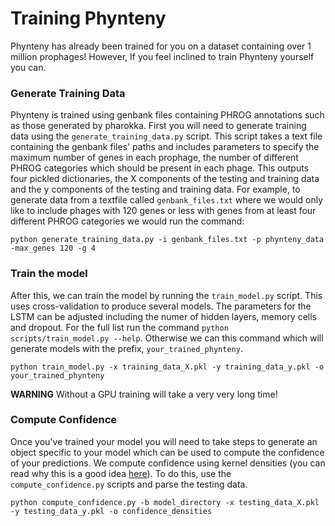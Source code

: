 Training Phynteny
=============== 

Phynteny has already been trained for you on a dataset containing over 1 million prophages! However, If you feel inclined to train Phynteny yourself you can.

### Generate Training Data
Phynteny is trained using genbank files containing PHROG annotations such as those generated by pharokka. First you will need to generate training data using the `generate_training_data.py` script. This script takes a text file containing the genbank files' paths and includes parameters to specify the maximum number of genes in each prophage, the number of different PHROG categories which should be present in each phage. This outputs four pickled dictionaries, the X components of the testing and training data and the y components of the testing and training data. For example, to generate data from a textfile called `genbank_files.txt` where we would only like to include phages with 120 genes or less with genes from at least four different PHROG categories we would run the command:

```
python generate_training_data.py -i genbank_files.txt -p phynteny_data -max_genes 120 -g 4
```

### Train the model
After this, we can train the model by running the `train_model.py` script. This uses cross-validation to produce several models. The parameters for the LSTM can be adjusted including the numer of hidden layers, memory cells and dropout. For the full list run the command `python scripts/train_model.py --help`. Otherwise we can this command which will generate models with the prefix, `your_trained_phynteny`.
```
python train_model.py -x training_data_X.pkl -y training_data_y.pkl -o your_trained_phynteny
```

**WARNING** Without a GPU training will take a very very long time!

### Compute Confidence
Once you've trained your model you will need to take steps to generate an object specific to your model which can be used to compute the confidence of your predictions. We compute confidence using kernel densities (you can read why this is a good idea [here](https://arxiv.org/abs/2207.06529)). To do this, use the `compute_confidence.py` scripts and parse the testing data.

```
python compute_confidence.py -b model_directory -x testing_data_X.pkl -y testing_data_y.pkl -o confidence_densities
```
